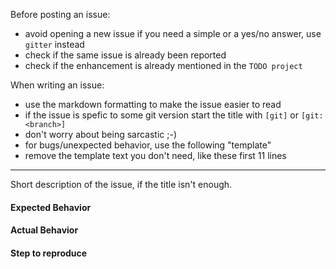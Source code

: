 Before posting an issue:
 - avoid opening a new issue if you need a simple or a yes/no answer, use `gitter` instead
 - check if the same issue is already been reported
 - check if the enhancement is already mentioned in the `TODO project`

When writing an issue:
 - use the markdown formatting to make the issue easier to read
 - if the issue is spefic to some git version start the title with `[git]` or `[git:<branch>]`
 - don't worry about being sarcastic ;-)
 - for bugs/unexpected behavior, use the following "template"
 - remove the template text you don't need, like these first 11 lines

---

Short description of the issue, if the title isn't enough.

#### Expected Behavior


#### Actual Behavior


#### Step to reproduce
